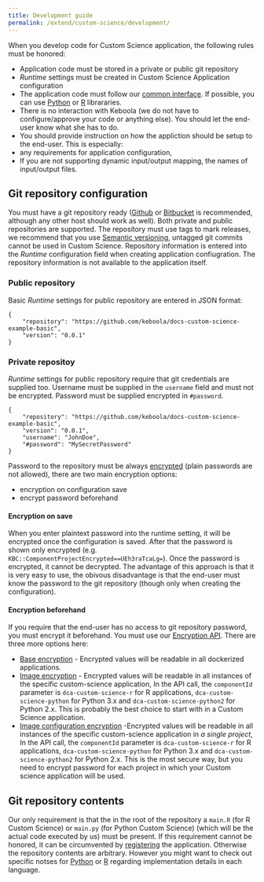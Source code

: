 ```yaml
---
title: Development guide
permalink: /extend/custom-science/development/
---
```


When you develop code for Custom Science application, the following rules must be honored:
- Application code must be stored in a private or public git repository
- *Runtime* settings must be created in Custom Science Application configuration
- The application code must follow our [common interface](/common-interface). If possible, you can use [Python](/extend/custom-science/python/) or [R](/extend/custom-science/r) librararies. 
- There is no interaction with Keboola (we do not have to configure/approve your code or anything else). 
You should let the end-user know what she has to do.
- You should provide instruction on how the appliction should be setup to the end-user. This is especially:
 - any requirements for application configuration,
 - If you are not supporting dynamic input/output mapping, the names of input/output files.

## Git repository configuration
You must have a git repository ready ([Github](https://github.com/) or [Bitbucket](https://bitbucket.org/) is recommended, 
although any other host should work as well). Both private and public repositories are supported. The repository must use tags to 
mark releases, we recommend that you use [Semantic versioning](http://semver.org/), untagged git commits cannot be used in Custom
Science. Repository information is entered into the *Runtime* configuration field when creating application confiugration. The 
repository information is not available to the application itself. 

### Public repository
Basic *Runtime* settings for public repository are entered in JSON format: 

	{
		"repository": "https://github.com/keboola/docs-custom-science-example-basic",
		"version": "0.0.1"
	}
    

### Private repositoy
*Runtime* settings for public repository require that git credentials are supplied too. Username must be supplied in the
`username` field and must not be encrypted. Password must be supplied encrypted in `#password`. 

	{
		"repository": "https://github.com/keboola/docs-custom-science-example-basic",
		"version": "0.0.1",
        "username": "JohnDoe",
        "#password": "MySecretPassword"
	}

Password to the repository must be always [encrypted](/architecture/encryption/) (plain passwords are not allowed), there are two main encryption options:

- encryption on configuration save
- encrypt password beforehand

#### Encryption on save
When you enter plaintext password into the runtime setting, it will be encrypted once the configuration is saved. After that
the password is shown only encrypted (e.g. `KBC::ComponentProjectEncrypted==UEh3raTcaLg=`). Once the password is encrypted, it cannot be 
decrypted. The advantage of this approach is that it is very easy to use, the obivous disadvantage is that the end-user must 
know the password to the git repository (though only when creating the configuration).
  
#### Encryption beforehand
If you require that the end-user has no access to git repository password, you must encrypt it beforehand. You must use our 
[Encryption API](/architecture/encryption/). There are three more options here:

- [Base encryption](/architecture/encryption/#base-encryption) - Encrypted values will be readable in all dockerized applications.
- [Image encryption](/architecture/encryption/#image-encryption) - Encrypted values will be readable in all instances of the specific custom-science application,
 In the API call, the `componentId` parameter is `dca-custom-science-r` for R applications, `dca-custom-science-python` for Python 3.x and `dca-custom-science-python2` 
for Python 2.x. This is probably the best choice to start with in a Custom Science application.  
- [Image configuration encryption](/architecture/encryption/#image-configuration-encryption) -Encrypted values will be readable in all instances of the 
specific custom-science application in *a single project*,
 In the API call, the `componentId` parameter is `dca-custom-science-r` for R applications, `dca-custom-science-python` for Python 3.x and `dca-custom-science-python2` 
for Python 2.x. This is the most secure way, but you need to encrypt password for each project in which your Custom science application will be used.

## Git repository contents
Our only requirement is that the in the root of the repository a `main.R` (for R Custom Science) or `main.py` (for Python Custom Science) 
(which will be the actual code executed by us) must be present. If this requirement cannot be honored, it can be circumvented by [registering](/registration/) the application. 
Otherwise the repository contents are arbitrary.
However you might want to check out specific notses for [Python](/extend/custom-science/python/) or [R](/extend/custom-science/r) regarding implementation 
details in each language.

